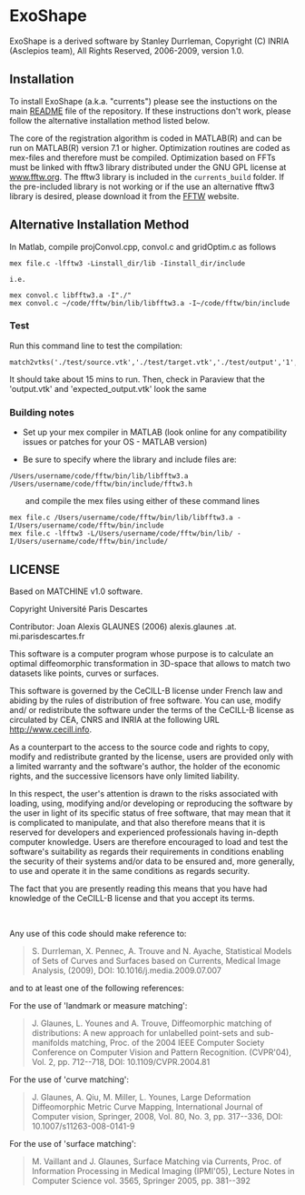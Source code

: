 # ExoShape

ExoShape is a derived software by Stanley Durrleman, Copyright (C) INRIA (Asclepios team), All Rights Reserved, 2006-2009, version 1.0.

## Installation

To install ExoShape (a.k.a. "currents") please see the instuctions on the main [README](https://github.com/g-rov/lausm/blob/main/README.md) file of the repository. If these instructions don't work, please follow the alternative installation method listed below. 

The core of the registration algorithm is coded in MATLAB(R) and can be run on MATLAB(R) version 7.1 or higher. Optimization routines are coded as mex-files and therefore must be compiled. Optimization based on FFTs must be linked with fftw3 library distributed under the GNU GPL license at www.fftw.org. The fftw3 library is included in the `currents_build` folder. If the pre-included library is not working or if the use an alternative fftw3 library is desired, please download it from the [FFTW](https://www.fftw.org/) website. 

## Alternative Installation Method

In Matlab, compile projConvol.cpp, convol.c and gridOptim.c as follows
```
mex file.c -lfftw3 -Linstall_dir/lib -Iinstall_dir/include

i.e.

mex convol.c libfftw3.a -I"./"
mex convol.c ~/code/fftw/bin/lib/libfftw3.a -I~/code/fftw/bin/include
```

### Test

Run this command line to test the compilation:
```
match2vtks('./test/source.vtk','./test/target.vtk','./test/output','1','0.0001')
```
It should take about 15 mins to run. Then, check in Paraview that the 'output.vtk' and 'expected_output.vtk' look the same

### Building notes

* Set up your mex compiler in MATLAB (look online for any compatibility issues or patches for your OS - MATLAB version)

* Be sure to specify where the library and include files are:

```
/Users/username/code/fftw/bin/lib/libfftw3.a
/Users/username/code/fftw/bin/include/fftw3.h
```
&emsp;&emsp;and compile the mex files using either of these command lines
```
mex file.c /Users/username/code/fftw/bin/lib/libfftw3.a -I/Users/username/code/fftw/bin/include
mex file.c -lfftw3 -L/Users/username/code/fftw/bin/lib/ -I/Users/username/code/fftw/bin/include/
```

## LICENSE

Based on MATCHINE v1.0 software.

Copyright Université Paris Descartes

Contributor: Joan Alexis GLAUNES (2006) alexis.glaunes .at. mi.parisdescartes.fr


This software is a computer program whose purpose is to calculate an optimal
diffeomorphic transformation in 3D-space that allows to match two datasets
like points, curves or surfaces.

This software is governed by the CeCILL-B license under French law and
abiding by the rules of distribution of free software. You can use,
modify and/ or redistribute the software under the terms of the CeCILL-B
license as circulated by CEA, CNRS and INRIA at the following URL
http://www.cecill.info.

As a counterpart to the access to the source code and rights to copy,
modify and redistribute granted by the license, users are provided only
with a limited warranty  and the software's author, the holder of the
economic rights, and the successive licensors have only limited
liability.

In this respect, the user's attention is drawn to the risks associated
with loading, using, modifying and/or developing or reproducing the
software by the user in light of its specific status of free software,
that may mean that it is complicated to manipulate, and that also
therefore means that it is reserved for developers and experienced
professionals having in-depth computer knowledge. Users are therefore
encouraged to load and test the software's suitability as regards their
requirements in conditions enabling the security of their systems and/or
data to be ensured and, more generally, to use and operate it in the
same conditions as regards security.

The fact that you are presently reading this means that you have had
knowledge of the CeCILL-B license and that you accept its terms.

&nbsp; 

Any use of this code should make reference to:
> S. Durrleman, X. Pennec, A. Trouve and N. Ayache, Statistical Models of Sets of Curves and Surfaces based on Currents, Medical Image Analysis, (2009), DOI: 10.1016/j.media.2009.07.007

and to at least one of the following references:

For the use of 'landmark or measure matching':
> J. Glaunes, L. Younes and A. Trouve, Diffeomorphic matching of distributions: A new approach for unlabelled point-sets and sub-manifolds matching, Proc. of the 2004 IEEE Computer Society Conference on Computer Vision and Pattern Recognition. (CVPR'04), Vol. 2, pp. 712--718, DOI: 10.1109/CVPR.2004.81

For the use of 'curve matching':
> J. Glaunes, A. Qiu, M. Miller, L. Younes, Large Deformation Diffeomorphic Metric Curve Mapping, International Journal of Computer vision, Springer, 2008, Vol. 80, No. 3, pp. 317--336, DOI: 10.1007/s11263-008-0141-9

For the use of 'surface matching':
> M. Vaillant and J. Glaunes, Surface Matching via Currents, Proc. of Information Processing in Medical Imaging (IPMI'05), Lecture Notes in Computer Science vol. 3565, Springer 2005, pp. 381--392
